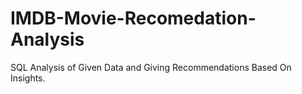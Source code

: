 # IMDB-Movie-Recomedation-Analysis
SQL Analysis of Given Data and Giving Recommendations Based On Insights.
